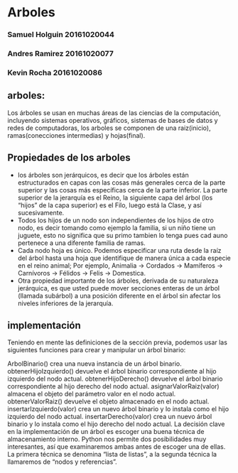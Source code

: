 # Arboles
### Samuel Holguin 20161020044
### Andres Ramirez 20161020077
### Kevin Rocha 20161020086
## arboles:
Los árboles se usan en muchas áreas de las ciencias de la computación, incluyendo sistemas operativos, gráficos, sistemas de bases de datos y redes de computadoras, los arboles se componen de una raiz(inicio), ramas(conecciones intermedias) y hojas(final). 
## Propiedades de los arboles
* los árboles son jerárquicos, es decir que los árboles están estructurados en capas con las cosas más generales cerca de la parte superior y las cosas más específicas cerca de la parte inferior. La parte superior de la jerarquía es el Reino, la siguiente capa del árbol (los “hijos” de la capa superior) es el Filo, luego está la Clase, y así sucesivamente.
* Todos los hijos de un nodo son independientes de los hijos de otro nodo, es decir tomando como ejemplo la familia, si un niño tiene un juguete, esto no significa que su primo tambien lo tenga pues cad auno pertenece a una diferente familia de ramas.
* Cada nodo hoja es único. Podemos especificar una ruta desde la raíz del árbol hasta una hoja que identifique de manera única a cada especie en el reino animal; Por ejemplo, Animalia → Cordados → Mamíferos → Carnívoros → Félidos → Felis → Domestica.
* Otra propiedad importante de los árboles, derivada de su naturaleza jerárquica, es que usted puede mover secciones enteras de un árbol (llamada subárbol) a una posición diferente en el árbol sin afectar los niveles inferiores de la jerarquía.
## implementación
Teniendo en mente las definiciones de la sección previa, podemos usar las siguientes funciones para crear y manipular un árbol binario:

ArbolBinario() crea una nueva instancia de un árbol binario.
obtenerHijoIzquierdo() devuelve el árbol binario correspondiente al hijo izquierdo del nodo actual.
obtenerHijoDerecho() devuelve el árbol binario correspondiente al hijo derecho del nodo actual.
asignarValorRaiz(valor) almacena el objeto del parámetro valor en el nodo actual.
obtenerValorRaiz() devuelve el objeto almacenado en el nodo actual.
insertarIzquierdo(valor) crea un nuevo árbol binario y lo instala como el hijo izquierdo del nodo actual.
insertarDerecho(valor) crea un nuevo árbol binario y lo instala como el hijo derecho del nodo actual.
La decisión clave en la implementación de un árbol es escoger una buena técnica de almacenamiento interno. Python nos permite dos posibilidades muy interesantes, así que examinaremos ambas antes de escoger una de ellas. La primera técnica se denomina “lista de listas”, a la segunda técnica la llamaremos de “nodos y referencias”.
